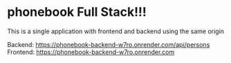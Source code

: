 # phonebook Full Stack!!!
This is a single application with frontend and backend using the same origin

Backend: https://phonebook-backend-w7ro.onrender.com/api/persons
<br>
Frontend: https://phonebook-backend-w7ro.onrender.com
